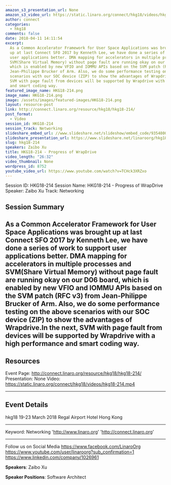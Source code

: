 ```yaml
---
amazon_s3_presentation_url: None
amazon_s3_video_url: https://static.linaro.org/connect/hkg18/videos/hkg18-214.mp4
author: connect
categories:
  - hkg18
comments: false
date: 2018-04-11 14:11:54
excerpt:
  As a Common Accelerator Framework for User Space Applications was brought
  up at last Connect SFO 2017 by Kenneth Lee, we have done a series of work to support
  user applications better. DMA mapping for accelerators in multiple processes and
  SVM(Share Virtual Memory) without page fault are running okay on our D06 board,
  which is enabled by new VFIO and IOMMU APIs based on the SVM patch (RFC v3) from
  Jean-Philippe Brucker of Arm. Also, we do some performance testing on the above
  scenarios with our SOC device (ZIP) to show the advantages of Wrapdrive.In the next,
  SVM with page fault from devices will be supported by Wrapdrive with a high performance
  and smart coding way.
featured_image_name: HKG18-214.png
image_name: HKG18-214.png
image: /assets/images/featured-images/HKG18-214.png
layout: resource-post
link: http://connect.linaro.org/resource/hkg18/hkg18-214/
post_format:
  - Video
session_id: HKG18-214
session_track: Networking
slideshare_embed_url: //www.slideshare.net/slideshow/embed_code/93548001
slideshare_presentation_url: https://www.slideshare.net/linaroorg/hkg18-214-progress-of-wrapdrive
slug: hkg18-214
speakers: Zaibo Xu
title: HKG18-214 - Progress of WrapDrive
video_length: "26:32"
video_thumbnail: None
wordpress_id: 8752
youtube_video_url: https://www.youtube.com/watch?v=TCHck3XRZxo
---
```


Session ID: HKG18-214
Session Name: HKG18-214 - Progress of WrapDrive
Speaker: Zaibo Xu
Track: Networking

## Session Summary

## As a Common Accelerator Framework for User Space Applications was brought up at last Connect SFO 2017 by Kenneth Lee, we have done a series of work to support user applications better. DMA mapping for accelerators in multiple processes and SVM(Share Virtual Memory) without page fault are running okay on our D06 board, which is enabled by new VFIO and IOMMU APIs based on the SVM patch (RFC v3) from Jean-Philippe Brucker of Arm. Also, we do some performance testing on the above scenarios with our SOC device (ZIP) to show the advantages of Wrapdrive.In the next, SVM with page fault from devices will be supported by Wrapdrive with a high performance and smart coding way.

## Resources

Event Page: http://connect.linaro.org/resource/hkg18/hkg18-214/
Presentation: None
Video: https://static.linaro.org/connect/hkg18/videos/hkg18-214.mp4

---

## Event Details

hkg18
19-23 March 2018
Regal Airport Hotel Hong Kong

---

Keyword: Networking
'http://www.linaro.org'
'http://connect.linaro.org'

---

Follow us on Social Media
https://www.facebook.com/LinaroOrg
https://www.youtube.com/user/linaroorg?sub_confirmation=1
https://www.linkedin.com/company/1026961

**Speakers**: Zaibo Xu

**Speaker Positions**: Software Architect
